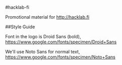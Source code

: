 #hacklab-fi

Promotional material for http://hacklab.fi

##Style Guide

Font in the logo is Droid Sans (bold), https://www.google.com/fonts/specimen/Droid+Sans

We'll use Noto Sans for normal text, https://www.google.com/fonts/specimen/Noto+Sans
